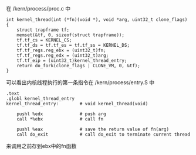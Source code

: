 在 /kern/process/proc.c 中

	int kernel_thread(int (*fn)(void *), void *arg, uint32_t clone_flags) {
	    struct trapframe tf;
	    memset(&tf, 0, sizeof(struct trapframe));
	    tf.tf_cs = KERNEL_CS;
	    tf.tf_ds = tf.tf_es = tf.tf_ss = KERNEL_DS;
	    tf.tf_regs.reg_ebx = (uint32_t)fn;
	    tf.tf_regs.reg_edx = (uint32_t)arg;
	    tf.tf_eip = (uint32_t)kernel_thread_entry;
	    return do_fork(clone_flags | CLONE_VM, 0, &tf);
	}
可以看出内核线程执行的第一条指令在 /kern/process/entry.S 中
	
	.text
	.globl kernel_thread_entry
	kernel_thread_entry:        # void kernel_thread(void)
	
	    pushl %edx              # push arg
	    call *%ebx              # call fn
	
	    pushl %eax              # save the return value of fn(arg)
	    call do_exit            # call do_exit to terminate current thread
来调用之前存到ebx中的fn函数